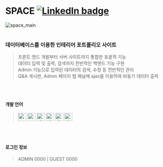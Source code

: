 # SPACE  [![LinkedIn badge](http://img.shields.io/badge/SPACE-63460a?style=flat?link=http://cocoao.dothome.co.kr/space)](http://cocoao.dothome.co.kr/space)
![space_main](https://user-images.githubusercontent.com/77706809/111737128-64234c80-88c2-11eb-9231-a46755f8efa5.gif)
<br>
<br>

### 데이터베이스를 이용한 인테리어 포트폴리오 사이트
> 프론트 앤드 개발부터 서버 사이트까지 통합한 포괄적 기능<br>
> 데이터 입력 및 출력, 검색까지 전반적인 백앤드 기능 구현<br>
> Admin 기능으로 입력된 데이터의 검색, 수정 등 전반적인 관리<br> 
> Q&A 게시판, Admin 페이지 탭 패널에 ajax를 이용하여 비동기 데이터 출력
<br>
<br>


#### 개발 언어
> <img width="25" alt="css" src="https://user-images.githubusercontent.com/77706809/111738377-959d1780-88c4-11eb-9039-7d712831422e.png">
> <img width="25" alt="css" src="https://user-images.githubusercontent.com/77706809/111738372-946bea80-88c4-11eb-9ca5-7eec50c76ec5.png">
> <img width="25" alt="php" src="https://user-images.githubusercontent.com/77706809/111738379-9635ae00-88c4-11eb-9d85-744431363d92.png">
> <img width="25" alt="php" src="https://user-images.githubusercontent.com/77706809/111738381-96ce4480-88c4-11eb-8be5-3e695b68ffc6.png">
> <img width="25" alt="php" src="https://user-images.githubusercontent.com/77706809/111738376-959d1780-88c4-11eb-9dcd-30131dc79621.png"> 
> <img width="25" alt="php" src="https://user-images.githubusercontent.com/77706809/111738378-9635ae00-88c4-11eb-9b7e-b05ed63d1a68.png">
<br>
<br>


#### 로그인 정보
> ADMIN 0000 | GUEST 0000
<br>
<br>
